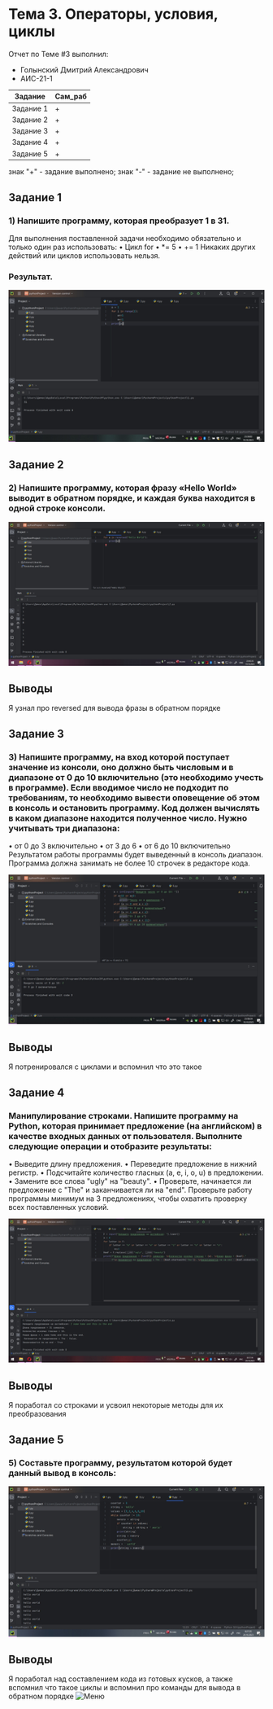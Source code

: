 # Тема 3. Операторы, условия, циклы
Отчет по Теме #3 выполнил:
- Голынский Дмитрий Александрович 
- АИС-21-1

| Задание | Сам_раб | 
| ------ | ------ | 
| Задание 1 | + |
| Задание 2 | + |
| Задание 3 | + |
| Задание 4 | + |
| Задание 5 | + |

знак "+" - задание выполнено; знак "-" - задание не выполнено;

## Задание 1
### 1)	Напишите программу, которая преобразует 1 в 31.
Для выполнения поставленной задачи необходимо обязательно и только один раз использовать:
•	Цикл for
•	*= 5
•	+= 1
Никаких других действий или циклов использовать нельзя.

### Результат.
![Меню](https://github.com/DimaGolyn/SoftwareEngineeringAIS/blob/Тема_3/pic/1.jpg)

## Задание 2
### 2)	Напишите программу, которая фразу «Hello World» выводит в обратном порядке, и каждая буква находится в одной строке консоли. 
![Меню](https://github.com/DimaGolyn/SoftwareEngineeringAIS/blob/Тема_3/pic/2.jpg)
## Выводы
Я узнал про reversed для вывода фразы в обратном порядке

## Задание 3
### 3)	Напишите программу, на вход которой поступает значение из консоли, оно должно быть числовым и в диапазоне от 0 до 10 включительно (это необходимо учесть в программе). Если вводимое число не подходит по требованиям, то необходимо вывести оповещение об этом в консоль и остановить программу. Код должен вычислять в каком диапазоне находится полученное число. Нужно учитывать три диапазона:
•	от 0 до 3 включительно
•	от 3 до 6
•	от 6 до 10 включительно
Результатом работы программы будет выведенный в консоль диапазон. Программа должна занимать не более 10 строчек в редакторе кода.

![Меню](https://github.com/DimaGolyn/SoftwareEngineeringAIS/blob/Тема_3/pic/3.jpg)
## Выводы
Я потренировался с циклами и вспомнил что это такое
  
## Задание 4
### Манипулирование строками. Напишите программу на Python, которая принимает предложение (на английском) в качестве входных данных от пользователя. Выполните следующие операции и отобразите результаты:
•	Выведите длину предложения.
•	Переведите предложение в нижний регистр.
•	Подсчитайте количество гласных (a, e, i, o, u) в предложении.
•	Замените все слова "ugly" на "beauty".
•	Проверьте, начинается ли предложение с "The" и заканчивается ли на "end".
Проверьте работу программы минимум на 3 предложениях, чтобы охватить проверку всех поставленных условий.

![Меню](https://github.com/DimaGolyn/SoftwareEngineeringAIS/blob/Тема_3/pic/4.jpg)
## Выводы
Я поработал со строками и усвоил некоторые методы для их преобразования

## Задание 5
### 5)	Составьте программу, результатом которой будет данный вывод в консоль:
![Меню](https://github.com/DimaGolyn/SoftwareEngineeringAIS/blob/Тема_3/pic/5.jpg)
## Выводы
Я поработал над составлением кода из готовых кусков, а также вспомнил что такое циклы и вспомнил про команды для вывода в обратном порядке
![Меню](http://i01.fotocdn.net/s123/eddd195c9b98f069/public_pin_l/2805132434.jpg)
